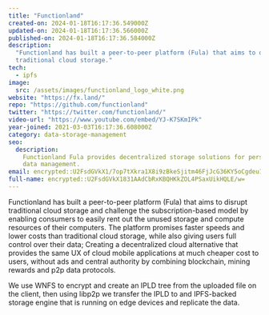 ```yaml
---
title: "Functionland"
created-on: 2024-01-18T16:17:36.549000Z
updated-on: 2024-01-18T16:17:36.566000Z
published-on: 2024-01-18T16:17:36.584000Z
description:
  "Functionland has built a peer-to-peer platform (Fula) that aims to disrupt
  traditional cloud storage."
tech:
  - ipfs
image:
  src: /assets/images/functionland_logo_white.png
website: "https://fx.land/"
repo: "https://github.com/functionland"
twitter: "https://twitter.com/functionland/"
video-url: "https://www.youtube.com/embed/YJ-K7SKmIPk"
year-joined: 2021-03-03T16:17:36.608000Z
category: data-storage-management
seo:
  description:
    Functionland Fula provides decentralized storage solutions for personal
    data management.
email: encrypted::U2FsdGVkX1/7op7tXkra1X8i9zBkeSjitm46FjJcG36KY5oCgdeu1dKF2prSVzHt
full-name: encrypted::U2FsdGVkX1831AAdCbRxKBQHKkZOL4PSaxUikHQLE/w=
---
```


Functionland has built a peer-to-peer platform (Fula) that aims to disrupt traditional cloud storage and challenge the subscription-based model by enabling consumers to easily rent out the unused storage and compute resources of their computers. The platform promises faster speeds and lower costs than traditional cloud storage, while also giving users full control over their data; Creating a decentralized cloud alternative that provides the same UX of cloud mobile applications at much cheaper cost to users, without ads and central authority by combining blockchain, mining rewards and p2p data protocols.

We use WNFS to encrypt and create an IPLD tree from the uploaded file on the client, then using libp2p we transfer the IPLD to and IPFS-backed storage engine that is running on edge devices and replicate the data.
